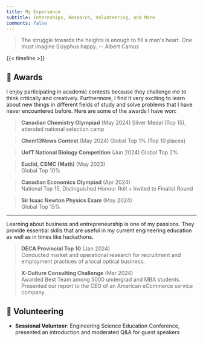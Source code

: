 ```yaml
---
title: My Experience
subtitle: Internships, Research, Volunteering, and More
comments: false 
---
```


> The struggle towards the heights is enough to fill a man's heart. One must imagine Sisyphus happy. -- Albert Camus

{{< timeline >}}

## 🏅 Awards

I enjoy participating in academic contests because they challenge me to think critically and creatively. Furthermore, I find it very exciting to learn about new things in different fields of study and solve problems that I have never encountered before. Here are some of the awards I have won:

> **Canadian Chemistry Olympiad** (May 2024)
> Silver Medal (Top 15), attended national selection camp

> **Chem13News Contest** (May 2024)
> Global Top 1% (Top 10 places)

> **UofT National Biology Competition** (Jun 2024)
> Global Top 2%

> **Euclid, CSMC (Math)** (May 2023)  
> Global Top 10%

> **Canadian Economics Olympiad** (Apr 2024)  
> National Top 15, Distinguished Honour Roll + Invited to Finalist Round

> **Sir Isaac Newton Physics Exam** (May 2024)  
> Global Top 15%

---

Learning about business and entrepreneurship is one of my passions. They provide essential skills that are useful in my current engineering education as well as in times like hackathons.

> **DECA Provincial Top 10** (Jan 2024)  
> Conducted market and operational research for recruitment and employment practices of a local optical business.

> **X-Culture Consulting Challenge** (Mar 2024)  
> Awarded Best Team among 5000 undergrad and MBA students. Presented our report to the CEO of an American eCommerce service company.

## 🤝 Volunteering

- **Sessional Volunteer**: Engineering Science Education Conference, presented an introduction and moderated Q&A for guest speakers